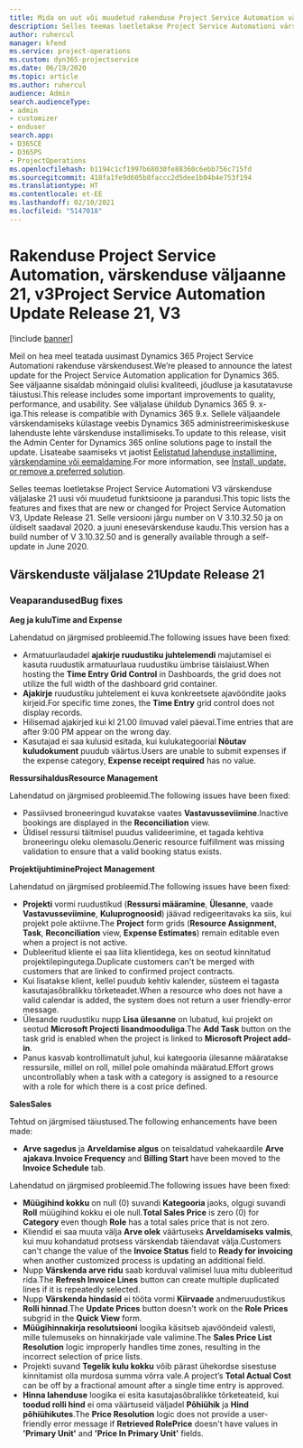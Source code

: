 ```yaml
---
title: Mida on uut või muudetud rakenduse Project Service Automation värskenduse väljaandes 21, V3
description: Selles teemas loetletakse Project Service Automationi värskenduse väljalaske 21, V3 saadaolevaid funktsioone ja parandusi.
author: ruhercul
manager: kfend
ms.service: project-operations
ms.custom: dyn365-projectservice
ms.date: 06/19/2020
ms.topic: article
ms.author: ruhercul
audience: Admin
search.audienceType:
- admin
- customizer
- enduser
search.app:
- D365CE
- D365PS
- ProjectOperations
ms.openlocfilehash: b1194c1cf1997b68030fe88360c6ebb756c715fd
ms.sourcegitcommit: 418fa1fe9d605b8faccc2d5dee1b04b4e753f194
ms.translationtype: HT
ms.contentlocale: et-EE
ms.lasthandoff: 02/10/2021
ms.locfileid: "5147018"
---
```

# <a name="project-service-automation-update-release-21-v3"></a><span data-ttu-id="94a9d-103">Rakenduse Project Service Automation, värskenduse väljaanne 21, v3</span><span class="sxs-lookup"><span data-stu-id="94a9d-103">Project Service Automation Update Release 21, V3</span></span>

[!include [banner](../includes/psa-now-project-operations.md)]

<span data-ttu-id="94a9d-104">Meil on hea meel teatada uusimast Dynamics 365 Project Service Automationi rakenduse värskendusest.</span><span class="sxs-lookup"><span data-stu-id="94a9d-104">We’re pleased to announce the latest update for the Project Service Automation application for Dynamics 365.</span></span> <span data-ttu-id="94a9d-105">See väljaanne sisaldab mõningaid olulisi kvaliteedi, jõudluse ja kasutatavuse täiustusi.</span><span class="sxs-lookup"><span data-stu-id="94a9d-105">This release includes some important improvements to quality, performance, and usability.</span></span> <span data-ttu-id="94a9d-106">See väljalase ühildub Dynamics 365 9. x-iga.</span><span class="sxs-lookup"><span data-stu-id="94a9d-106">This release is compatible with Dynamics 365 9.x.</span></span> <span data-ttu-id="94a9d-107">Sellele väljaandele värskendamiseks külastage veebis Dynamics 365 administreerimiskeskuse lahenduste lehte värskenduse installimiseks.</span><span class="sxs-lookup"><span data-stu-id="94a9d-107">To update to this release, visit the Admin Center for Dynamics 365 online solutions page to install the update.</span></span> <span data-ttu-id="94a9d-108">Lisateabe saamiseks vt jaotist [Eelistatud lahenduse installimine, värskendamine või eemaldamine](https://docs.microsoft.com/power-platform/admin/install-remove-preferred-solution).</span><span class="sxs-lookup"><span data-stu-id="94a9d-108">For more information, see [Install, update, or remove a preferred solution](https://docs.microsoft.com/power-platform/admin/install-remove-preferred-solution).</span></span>

<span data-ttu-id="94a9d-109">Selles teemas loetletakse Project Service Automationi V3 värskenduse väljalaske 21 uusi või muudetud funktsioone ja parandusi.</span><span class="sxs-lookup"><span data-stu-id="94a9d-109">This topic lists the features and fixes that are new or changed for Project Service Automation V3, Update Release 21.</span></span> <span data-ttu-id="94a9d-110">Selle versiooni järgu number on V 3.10.32.50 ja on üldiselt saadaval 2020. a juuni enesevärskenduse kaudu.</span><span class="sxs-lookup"><span data-stu-id="94a9d-110">This version has a build number of V 3.10.32.50 and is generally available through a self-update in June 2020.</span></span>

## <a name="update-release-21"></a><span data-ttu-id="94a9d-111">Värskenduste väljalase 21</span><span class="sxs-lookup"><span data-stu-id="94a9d-111">Update Release 21</span></span>

### <a name="bug-fixes"></a><span data-ttu-id="94a9d-112">Veaparandused</span><span class="sxs-lookup"><span data-stu-id="94a9d-112">Bug fixes</span></span>

<span data-ttu-id="94a9d-113">**Aeg ja kulu**</span><span class="sxs-lookup"><span data-stu-id="94a9d-113">**Time and Expense**</span></span>

<span data-ttu-id="94a9d-114">Lahendatud on järgmised probleemid.</span><span class="sxs-lookup"><span data-stu-id="94a9d-114">The following issues have been fixed:</span></span>

- <span data-ttu-id="94a9d-115">Armatuurlaudadel **ajakirje ruudustiku juhtelemendi** majutamisel ei kasuta ruudustik armatuurlaua ruudustiku ümbrise täislaiust.</span><span class="sxs-lookup"><span data-stu-id="94a9d-115">When hosting the **Time Entry Grid Control** in Dashboards, the grid does not utilize the full width of the dashboard grid container.</span></span>
- <span data-ttu-id="94a9d-116">**Ajakirje** ruudustiku juhtelement ei kuva konkreetsete ajavööndite jaoks kirjeid.</span><span class="sxs-lookup"><span data-stu-id="94a9d-116">For specific time zones, the **Time Entry** grid control does not display records.</span></span>
- <span data-ttu-id="94a9d-117">Hilisemad ajakirjed kui kl 21.00 ilmuvad valel päeval.</span><span class="sxs-lookup"><span data-stu-id="94a9d-117">Time entries that are after 9:00 PM appear on the wrong day.</span></span>
- <span data-ttu-id="94a9d-118">Kasutajad ei saa kulusid esitada, kui kulukategoorial **Nõutav kuludokument** puudub väärtus.</span><span class="sxs-lookup"><span data-stu-id="94a9d-118">Users are unable to submit expenses if the expense category, **Expense receipt required** has no value.</span></span>

<span data-ttu-id="94a9d-119">**Ressursihaldus**</span><span class="sxs-lookup"><span data-stu-id="94a9d-119">**Resource Management**</span></span>

<span data-ttu-id="94a9d-120">Lahendatud on järgmised probleemid.</span><span class="sxs-lookup"><span data-stu-id="94a9d-120">The following issues have been fixed:</span></span>

- <span data-ttu-id="94a9d-121">Passiivsed broneeringud kuvatakse vaates **Vastavusseviimine**.</span><span class="sxs-lookup"><span data-stu-id="94a9d-121">Inactive bookings are displayed in the **Reconciliation** view.</span></span>
- <span data-ttu-id="94a9d-122">Üldisel ressursi täitmisel puudus valideerimine, et tagada kehtiva broneeringu oleku olemasolu.</span><span class="sxs-lookup"><span data-stu-id="94a9d-122">Generic resource fulfillment was missing validation to ensure that a valid booking status exists.</span></span>

<span data-ttu-id="94a9d-123">**Projektijuhtimine**</span><span class="sxs-lookup"><span data-stu-id="94a9d-123">**Project Management**</span></span>

<span data-ttu-id="94a9d-124">Lahendatud on järgmised probleemid.</span><span class="sxs-lookup"><span data-stu-id="94a9d-124">The following issues have been fixed:</span></span>

- <span data-ttu-id="94a9d-125">**Projekti** vormi ruudustikud (**Ressursi määramine**, **Ülesanne**, vaade **Vastavusseviimine**, **Kuluprognoosid**) jäävad redigeeritavaks ka siis, kui projekt pole aktiivne.</span><span class="sxs-lookup"><span data-stu-id="94a9d-125">The **Project** form grids (**Resource Assignment**, **Task**, **Reconciliation** view, **Expense Estimates**) remain editable even when a project is not active.</span></span>
- <span data-ttu-id="94a9d-126">Dubleeritud kliente ei saa liita klientidega, kes on seotud kinnitatud projektilepingutega.</span><span class="sxs-lookup"><span data-stu-id="94a9d-126">Duplicate customers can't be merged with customers that are linked to confirmed project contracts.</span></span>
- <span data-ttu-id="94a9d-127">Kui lisatakse klient, kellel puudub kehtiv kalender, süsteem ei tagasta kasutajasõbralikku tõrketeadet.</span><span class="sxs-lookup"><span data-stu-id="94a9d-127">When a resource who does not have a valid calendar is added, the system does not return a user friendly-error message.</span></span>
- <span data-ttu-id="94a9d-128">Ülesande ruudustiku nupp **Lisa ülesanne** on lubatud, kui projekt on seotud **Microsoft Projecti lisandmooduliga**.</span><span class="sxs-lookup"><span data-stu-id="94a9d-128">The **Add Task** button on the task grid is enabled when the project is linked to **Microsoft Project add-in**.</span></span>
- <span data-ttu-id="94a9d-129">Panus kasvab kontrollimatult juhul, kui kategooria ülesanne määratakse ressursile, millel on roll, millel pole omahinda määratud.</span><span class="sxs-lookup"><span data-stu-id="94a9d-129">Effort grows uncontrollably when a task with a category is assigned to a resource with a role for which there is a cost price defined.</span></span>

<span data-ttu-id="94a9d-130">**Sales**</span><span class="sxs-lookup"><span data-stu-id="94a9d-130">**Sales**</span></span>

<span data-ttu-id="94a9d-131">Tehtud on järgmised täiustused.</span><span class="sxs-lookup"><span data-stu-id="94a9d-131">The following enhancements have been made:</span></span>

- <span data-ttu-id="94a9d-132">**Arve sagedus** ja **Arveldamise algus** on teisaldatud vahekaardile **Arve ajakava**.</span><span class="sxs-lookup"><span data-stu-id="94a9d-132">**Invoice Frequency** and **Billing Start** have been moved to the **Invoice Schedule** tab.</span></span>

<span data-ttu-id="94a9d-133">Lahendatud on järgmised probleemid.</span><span class="sxs-lookup"><span data-stu-id="94a9d-133">The following issues have been fixed:</span></span>

- <span data-ttu-id="94a9d-134">**Müügihind kokku** on null (0) suvandi **Kategooria** jaoks, olgugi suvandi **Roll** müügihind kokku ei ole null.</span><span class="sxs-lookup"><span data-stu-id="94a9d-134">**Total Sales Price** is zero (0) for **Category** even though **Role** has a total sales price that is not zero.</span></span>
- <span data-ttu-id="94a9d-135">Kliendid ei saa muuta välja **Arve olek** väärtuseks **Arveldamiseks valmis**, kui muu kohandatud protsess värskendab täiendavat välja.</span><span class="sxs-lookup"><span data-stu-id="94a9d-135">Customers can't change the value of the **Invoice Status** field to **Ready for invoicing** when another customized process is updating an additional field.</span></span>
- <span data-ttu-id="94a9d-136">Nupp **Värskenda arve ridu** saab korduval valimisel luua mitu dubleeritud rida.</span><span class="sxs-lookup"><span data-stu-id="94a9d-136">The **Refresh Invoice Lines** button can create multiple duplicated lines if it is repeatedly selected.</span></span>
- <span data-ttu-id="94a9d-137">Nupp **Värskenda hindasid** ei tööta vormi **Kiirvaade** andmeruudustikus **Rolli hinnad**.</span><span class="sxs-lookup"><span data-stu-id="94a9d-137">The **Update Prices** button doesn't work on the **Role Prices** subgrid in the **Quick View** form.</span></span>
- <span data-ttu-id="94a9d-138">**Müügihinnakirja resolutsiooni** loogika käsitseb ajavööndeid valesti, mille tulemuseks on hinnakirjade vale valimine.</span><span class="sxs-lookup"><span data-stu-id="94a9d-138">The **Sales Price List Resolution** logic improperly handles time zones, resulting in the incorrect selection of price lists.</span></span>
- <span data-ttu-id="94a9d-139">Projekti suvand **Tegelik kulu kokku** võib pärast ühekordse sisestuse kinnitamist olla murdosa summa võrra vale.</span><span class="sxs-lookup"><span data-stu-id="94a9d-139">A project’s **Total Actual Cost** can be off by a fractional amount after a single time entry is approved.</span></span>
- <span data-ttu-id="94a9d-140">**Hinna lahenduse** loogika ei esita kasutajasõbralikke tõrketeateid, kui **toodud rolli hind** ei oma väärtuseid väljadel **Põhiühik** ja **Hind põhiühikutes**.</span><span class="sxs-lookup"><span data-stu-id="94a9d-140">The **Price Resolution** logic does not provide a user-friendly error message if **Retrieved RolePrice** doesn't have values in **'Primary Unit'** and **'Price In Primary Unit'** fields.</span></span>

